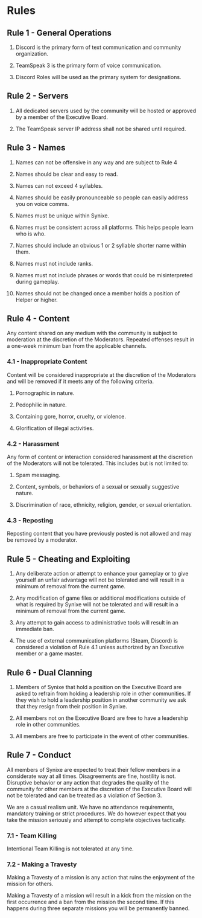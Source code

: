 # Rules

## Rule 1 - General Operations

1. Discord is the primary form of text communication and community organization.

2. TeamSpeak 3 is the primary form of voice communication.

3. Discord Roles will be used as the primary system for designations.

## Rule 2 - Servers

1. All dedicated servers used by the community will be hosted or approved by a member of the Executive Board.

2. The TeamSpeak server IP address shall not be shared until required.

## Rule 3 - Names

1. Names can not be offensive in any way and are subject to Rule 4

2. Names should be clear and easy to read.

3. Names can not exceed 4 syllables.

4. Names should be easily pronounceable so people can easily address you on voice comms.

5. Names must be unique within Synixe.

6. Names must be consistent across all platforms. This helps people learn who is who.

7. Names should include an obvious 1 or 2 syllable shorter name within them.

8. Names must not include ranks.

9. Names must not include phrases or words that could be misinterpreted during gameplay.

10. Names should not be changed once a member holds a position of Helper or higher.

## Rule 4 - Content

Any content shared on any medium with the community is subject to moderation at the discretion of the Moderators. Repeated offenses result in a one-week minimum ban from the applicable channels.

### 4.1 - Inappropriate Content

Content will be considered inappropriate at the discretion of the Moderators and will be removed if it meets any of the following criteria.

1. Pornographic in nature.

2. Pedophilic in nature.

3. Containing gore, horror, cruelty, or violence.

4. Glorification of illegal activities.

### 4.2 - Harassment

Any form of content or interaction considered harassment at the discretion of the Moderators will not be tolerated.
This includes but is not limited to:

1. Spam messaging.

2. Content, symbols, or behaviors of a sexual or sexually suggestive nature.

3. Discrimination of race, ethnicity, religion, gender, or sexual orientation.

### 4.3 - Reposting

Reposting content that you have previously posted is not allowed and may be removed by a moderator.

## Rule 5 - Cheating and Exploiting

1. Any deliberate action or attempt to enhance your gameplay or to give yourself an unfair advantage will not be tolerated and will result in a minimum of removal from the current game.

2. Any modification of game files or additional modifications outside of what is required by Synixe will not be tolerated and will result in a minimum of removal from the current game.

3. Any attempt to gain access to administrative tools will result in an immediate ban.

4. The use of external communication platforms (Steam, Discord) is considered a violation of Rule 4.1 unless authorized by an Executive member or a game master.

## Rule 6 - Dual Clanning

1. Members of Synixe that hold a position on the Executive Board are asked to refrain from holding a leadership role in other communities. If they wish to hold a leadership position in another community we ask that they resign from their position in Synixe.

2. All members not on the Executive Board are free to have a leadership role in other communities.

3. All members are free to participate in the event of other communities.

## Rule 7 - Conduct

All members of Synixe are expected to treat their fellow members in a considerate way at all times. Disagreements are fine, hostility is not. Disruptive behavior or any action that degrades the quality of the community for other members at the discretion of the Executive Board will not be tolerated and can be treated as a violation of Section 3.

We are a casual realism unit. We have no attendance requirements, mandatory training or strict procedures. We do however expect that you take the mission seriously and attempt to complete objectives tactically.

### 7.1 - Team Killing

Intentional Team Killing is not tolerated at any time.

### 7.2 - Making a Travesty

Making a Travesty of a mission is any action that ruins the enjoyment of the mission for others.

Making a Travesty of a mission will result in a kick from the mission on the first occurrence and a ban from the mission the second time. If this happens during three separate missions you will be permanently banned.
